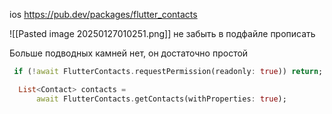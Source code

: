 ios 
https://pub.dev/packages/flutter_contacts

![[Pasted image 20250127010251.png]]
не забыть в подфайле прописать

Больше подводных камней нет, он достаточно простой

```dart
 if (!await FlutterContacts.requestPermission(readonly: true)) return;

  List<Contact> contacts =
      await FlutterContacts.getContacts(withProperties: true);
```
 
